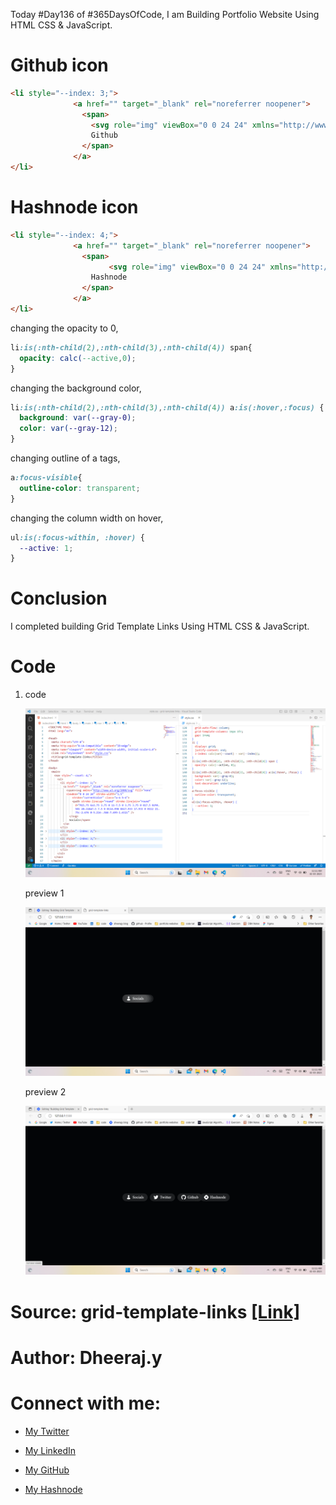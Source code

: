 Today #Day136 of #365DaysOfCode, I am Building Portfolio Website Using HTML CSS & JavaScript.

# Github icon

```html
<li style="--index: 3;">
              <a href="" target="_blank" rel="noreferrer noopener">
                <span>
                  <svg role="img" viewBox="0 0 24 24" xmlns="http://www.w3.org/2000/svg"><title>Mastodon</title><path d="M23.268 5.313c-.35-2.578-2.617-4.61-5.304-5.004C17.51.242 15.792 0 11.813 0h-.03c-3.98 0-4.835.242-5.288.309C3.882.692 1.496 2.518.917 5.127.64 6.412.61 7.837.661 9.143c.074 1.874.088 3.745.26 5.611.118 1.24.325 2.47.62 3.68.55 2.237 2.777 4.098 4.96 4.857 2.336.792 4.849.923 7.256.38.265-.061.527-.132.786-.213.585-.184 1.27-.39 1.774-.753a.057.057 0 0 0 .023-.043v-1.809a.052.052 0 0 0-.02-.041.053.053 0 0 0-.046-.01 20.282 20.282 0 0 1-4.709.545c-2.73 0-3.463-1.284-3.674-1.818a5.593 5.593 0 0 1-.319-1.433.053.053 0 0 1 .066-.054c1.517.363 3.072.546 4.632.546.376 0 .75 0 1.125-.01 1.57-.044 3.224-.124 4.768-.422.038-.008.077-.015.11-.024 2.435-.464 4.753-1.92 4.989-5.604.008-.145.03-1.52.03-1.67.002-.512.167-3.63-.024-5.545zm-3.748 9.195h-2.561V8.29c0-1.309-.55-1.976-1.67-1.976-1.23 0-1.846.79-1.846 2.35v3.403h-2.546V8.663c0-1.56-.617-2.35-1.848-2.35-1.112 0-1.668.668-1.67 1.977v6.218H4.822V8.102c0-1.31.337-2.35 1.011-3.12.696-.77 1.608-1.164 2.74-1.164 1.311 0 2.302.5 2.962 1.498l.638 1.06.638-1.06c.66-.999 1.65-1.498 2.96-1.498 1.13 0 2.043.395 2.74 1.164.675.77 1.012 1.81 1.012 3.12z"/></svg>
                  Github
                </span>
              </a>
</li>
```

# Hashnode icon

```html
<li style="--index: 4;">
              <a href="" target="_blank" rel="noreferrer noopener">
                <span>
                      <svg role="img" viewBox="0 0 24 24" xmlns="http://www.w3.org/2000/svg"><title>CodePen</title><path d="M18.144 13.067v-2.134L16.55 12zm1.276 1.194a.628.628 0 01-.006.083l-.005.028-.011.053-.01.031c-.005.016-.01.031-.017.047l-.014.03a.78.78 0 01-.021.043l-.019.03a.57.57 0 01-.08.1l-.026.025a.602.602 0 01-.036.03l-.029.022-.01.008-6.782 4.522a.637.637 0 01-.708 0L4.864 14.79l-.01-.008a.599.599 0 01-.065-.052l-.026-.025-.032-.034-.021-.028a.588.588 0 01-.067-.11l-.014-.031a.644.644 0 01-.017-.047l-.01-.03c-.004-.018-.008-.036-.01-.054l-.006-.028a.628.628 0 01-.006-.083V9.739c0-.028.002-.055.006-.083l.005-.027.011-.054.01-.03a.574.574 0 01.12-.217l.031-.034.026-.025a.62.62 0 01.065-.052l.01-.008 6.782-4.521a.638.638 0 01.708 0l6.782 4.521.01.008.03.022.035.03c.01.008.017.016.026.025a.545.545 0 01.08.1l.019.03a.633.633 0 01.021.043l.014.03c.007.016.012.032.017.047l.01.031c.004.018.008.036.01.054l.006.027a.619.619 0 01.006.083zM12 0C5.373 0 0 5.372 0 12 0 18.627 5.373 24 12 24c6.628 0 12-5.372 12-12 0-6.627-5.372-12-12-12m0 10.492L9.745 12 12 13.51 14.255 12zm.638 4.124v2.975l4.996-3.33-2.232-1.493zm-6.272-.356l4.996 3.33v-2.974l-2.764-1.849zm11.268-4.52l-4.996-3.33v2.974l2.764 1.85zm-6.272-.356V6.41L6.366 9.74l2.232 1.493zm-5.506 1.549v2.134L7.45 12Z"/></svg>
                  Hashnode
                </span>
              </a>
</li>
```

changing the opacity to 0,

```css
li:is(:nth-child(2),:nth-child(3),:nth-child(4)) span{
  opacity: calc(--active,0);
}
```

changing the background color,

```css
li:is(:nth-child(2),:nth-child(3),:nth-child(4)) a:is(:hover,:focus) {
  background: var(--gray-0);
  color: var(--gray-12);
}
```

changing outline of a tags,

```css
a:focus-visible{
  outline-color: transparent;
}
```

changing the column width on hover,

```css
ul:is(:focus-within, :hover) {
  --active: 1;
}
```

# Conclusion

I completed building Grid Template Links Using HTML CSS & JavaScript.

# Code

1. code
    
    ![Alt text](1.%20day136%20code.png)
    
    preview 1
    
    ![Alt text](2.%20day136%20preview%201.png)
    
    preview 2
    
    ![Alt text](3.%20day136%20preview%202.png)
    

# Source: grid-template-links [\[Link\]](https://codepen.io/jh3y/pen/MWBmmxb)

# Author: Dheeraj.y

# Connect with me:

* [My Twitter](https://twitter.com/yssdheeraj)
    
* [My LinkedIn](https://www.linkedin.com/in/dheerajy1/)
    
* [My GitHub](https://github.com/dheerajy1)
    
* [My Hashnode](https://dheerajy1.hashnode.dev/)